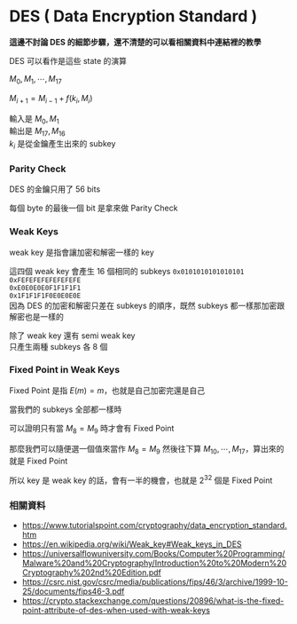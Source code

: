 # DES ( Data Encryption Standard )

**這邊不討論 DES 的細節步驟，還不清楚的可以看相關資料中連結裡的教學**

DES 可以看作是這些 state 的演算

$M_0, M_1, \cdots, M_{17}$

$M_{i + 1} = M_{i - 1} + f(k_i, M_i)$

輸入是 $M_0, M_1$  
輸出是 $M_{17}, M_{16}$  
$k_i$ 是從金鑰產生出來的 subkey

### Parity Check

DES 的金鑰只用了 56 bits

每個 byte 的最後一個 bit 是拿來做 Parity Check

### Weak Keys

weak key 是指會讓加密和解密一樣的 key

這四個 weak key 會產生 16 個相同的 subkeys
`0x0101010101010101`  
`0xFEFEFEFEFEFEFEFE`  
`0xE0E0E0E0F1F1F1F1`  
`0x1F1F1F1F0E0E0E0E`  
因為 DES 的加密和解密只差在 subkeys 的順序，既然 subkeys 都一樣那加密跟解密也是一樣的

除了 weak key 還有 semi weak key  
只產生兩種 subkeys 各 8 個

### Fixed Point in Weak Keys

Fixed Point 是指 $E(m) = m$，也就是自己加密完還是自己

當我們的 subkeys 全部都一樣時

可以證明只有當 $M_8 = M_9$ 時才會有 Fixed Point

那麼我們可以隨便選一個值來當作 $M_8 = M_9$ 然後往下算 $M_{10}, \cdots, M_{17}$，算出來的就是 Fixed Point

所以 key 是 weak key 的話，會有一半的機會，也就是 $2^{32}$ 個是 Fixed Point

### 相關資料

* https://www.tutorialspoint.com/cryptography/data_encryption_standard.htm
* https://en.wikipedia.org/wiki/Weak_key#Weak_keys_in_DES
* https://universalflowuniversity.com/Books/Computer%20Programming/Malware%20and%20Cryptography/Introduction%20to%20Modern%20Cryptography%202nd%20Edition.pdf
* https://csrc.nist.gov/csrc/media/publications/fips/46/3/archive/1999-10-25/documents/fips46-3.pdf
* https://crypto.stackexchange.com/questions/20896/what-is-the-fixed-point-attribute-of-des-when-used-with-weak-keys

